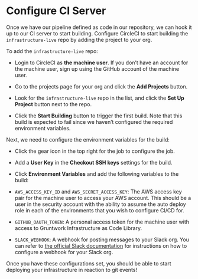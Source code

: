 # Configure CI Server

Once we have our pipeline defined as code in our repository, we can hook it up to our CI server to start building.
Configure CircleCI to start building the `infrastructure-live` repo by adding the project to your org.

To add the `infrastructure-live` repo:

- Login to CircleCI as **the machine user**. If you don’t have an account for the machine user, sign up using the GitHub
  account of the machine user.

- Go to the projects page for your org and click the **Add Projects** button.

- Look for the `infrastructure-live` repo in the list, and click the **Set Up Project** button next to the repo.

- Click the **Start Building** button to trigger the first build. Note that this build is expected to fail since we
  haven’t configured the required environment variables.

Next, we need to configure the environment variables for the build:

- Click the gear icon in the top right for the job to configure the job.

- Add a **User Key** in the **Checkout SSH keys** settings for the build.

- Click **Environment Variables** and add the following variables to the build:

- `AWS_ACCESS_KEY_ID` and `AWS_SECRET_ACCESS_KEY`: The AWS access key pair for the machine user to access your AWS
  account. This should be a user in the security account with the ability to assume the auto deploy role in each of
  the environments that you wish to configure CI/CD for.

- `GITHUB_OAUTH_TOKEN`: A personal access token for the machine user with access to Gruntwork Infrastructure as Code
  Library.

- `SLACK_WEBHOOK`: A webhook for posting messages to your Slack org. You can refer to
  [the official Slack documentation](https://api.slack.com/messaging/webhooks) for instructions on how to configure a
  webhook for your Slack org.

Once you have these configurations set, you should be able to start deploying your infrastructure in reaction to git
events!

